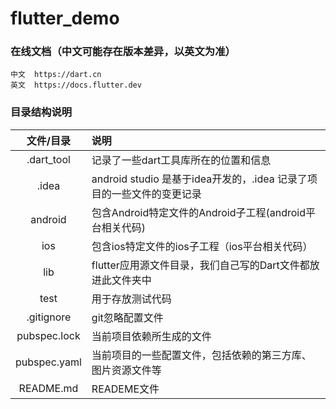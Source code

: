 # flutter_demo
### 在线文档（中文可能存在版本差异，以英文为准）
```
中文  https://dart.cn
英文  https://docs.flutter.dev
```
### 目录结构说明
|      文件/目录      | 说明                                              |
|:---------------:|:------------------------------------------------|
|   .dart_tool    | 记录了一些dart工具库所在的位置和信息                            |
|      .idea      | android studio 是基于idea开发的，.idea 记录了项目的一些文件的变更记录 |
|     android     | 包含Android特定文件的Android子工程(android平台相关代码)         |
|       ios       | 包含ios特定文件的ios子工程（ios平台相关代码）                     |
|       lib       | flutter应用源文件目录，我们自己写的Dart文件都放进此文件夹中             |
|      test       | 用于存放测试代码                                        |
|   .gitignore    | git忽略配置文件                                       |
|  pubspec.lock   | 当前项目依赖所生成的文件                                    |
|  pubspec.yaml   | 当前项目的一些配置文件，包括依赖的第三方库、图片资源文件等                   |
|    README.md    | READEME文件                                       |